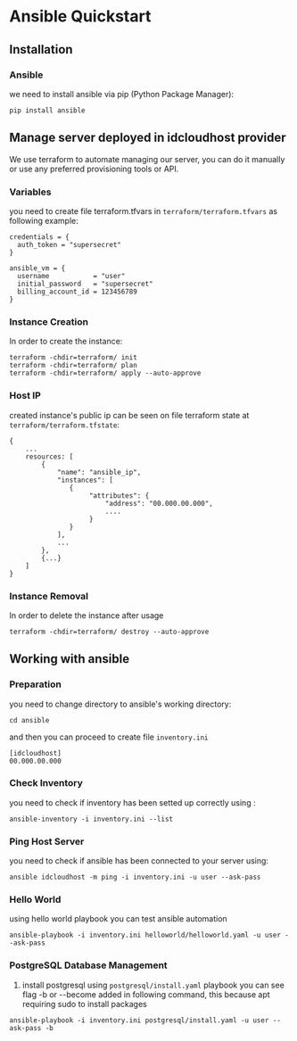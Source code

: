 # Ansible Quickstart

## Installation

### Ansible
we need to install ansible via pip (Python Package Manager):
```
pip install ansible
```

## Manage server deployed in idcloudhost provider

We use terraform to automate managing our server, you can do it manually or use any preferred provisioning tools or API.

### Variables
you need to create file terraform.tfvars in `terraform/terraform.tfvars` as following example:
```
credentials = {
  auth_token = "supersecret"
}

ansible_vm = {
  username           = "user"
  initial_password   = "supersecret"
  billing_account_id = 123456789
}
```

### Instance Creation
In order to create the instance:
```
terraform -chdir=terraform/ init
terraform -chdir=terraform/ plan
terraform -chdir=terraform/ apply --auto-approve
```

### Host IP
created instance's public ip can be seen on file terraform state at `terraform/terraform.tfstate`:
```
{
    ...
    resources: [
        {
            "name": "ansible_ip",
            "instances": [
               {
                    "attributes": {
                        "address": "00.000.00.000",
                        ....
                    }
               } 
            ],
            ...
        },
        {...}
    ]
}
```

### Instance Removal
In order to delete the instance after usage
```
terraform -chdir=terraform/ destroy --auto-approve
```

## Working with ansible

### Preparation

you need to change directory to ansible's working directory:
```
cd ansible
```

and then you can proceed to create file `inventory.ini`

```
[idcloudhost]
00.000.00.000
```

### Check Inventory
you need to check if inventory has been setted up correctly using :
```
ansible-inventory -i inventory.ini --list
```

### Ping Host Server
you need to check if ansible has been connected to your server using:
```
ansible idcloudhost -m ping -i inventory.ini -u user --ask-pass
```

### Hello World
using hello world playbook you can test ansible automation
```
ansible-playbook -i inventory.ini helloworld/helloworld.yaml -u user --ask-pass
```

### PostgreSQL Database Management
1. install postgresql using `postgresql/install.yaml` playbook
you can see flag -b or --become added in following command, this because apt requiring sudo to install packages
```
ansible-playbook -i inventory.ini postgresql/install.yaml -u user --ask-pass -b
```


